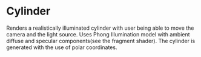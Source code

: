 # Cylinder
Renders a realistically illuminated cylinder with user being able to move the camera and the light source.
Uses Phong Illumination model with ambient diffuse and specular components(see the fragment shader).
The cylinder is generated with the use of polar coordinates.
